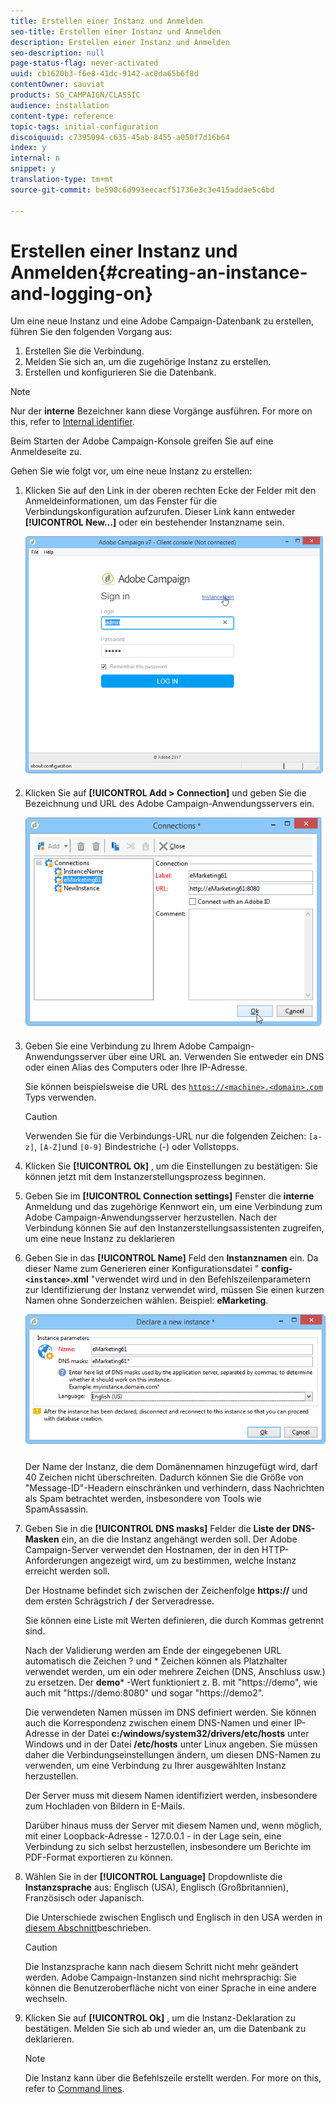 ```yaml
---
title: Erstellen einer Instanz und Anmelden
seo-title: Erstellen einer Instanz und Anmelden
description: Erstellen einer Instanz und Anmelden
seo-description: null
page-status-flag: never-activated
uuid: cb1620b3-f6e8-41dc-9142-ac0da65b6f8d
contentOwner: sauviat
products: SG_CAMPAIGN/CLASSIC
audience: installation
content-type: reference
topic-tags: initial-configuration
discoiquuid: c7395094-c635-45ab-8455-a050f7d16b64
index: y
internal: n
snippet: y
translation-type: tm+mt
source-git-commit: be590c6d993eecacf51736e3c3e415addae5c6bd

---
```



# Erstellen einer Instanz und Anmelden{#creating-an-instance-and-logging-on}

Um eine neue Instanz und eine Adobe Campaign-Datenbank zu erstellen, führen Sie den folgenden Vorgang aus:

1. Erstellen Sie die Verbindung.
1. Melden Sie sich an, um die zugehörige Instanz zu erstellen.
1. Erstellen und konfigurieren Sie die Datenbank.

>[!NOTE]
>
>Nur der **interne** Bezeichner kann diese Vorgänge ausführen. For more on this, refer to [Internal identifier](../../installation/using/campaign-server-configuration.md#internal-identifier).

Beim Starten der Adobe Campaign-Konsole greifen Sie auf eine Anmeldeseite zu.

Gehen Sie wie folgt vor, um eine neue Instanz zu erstellen:

1. Klicken Sie auf den Link in der oberen rechten Ecke der Felder mit den Anmeldeinformationen, um das Fenster für die Verbindungskonfiguration aufzurufen. Dieser Link kann entweder **[!UICONTROL New...]** oder ein bestehender Instanzname sein.

   ![](assets/s_ncs_install_define_connection_01.png)

1. Klicken Sie auf **[!UICONTROL Add > Connection]** und geben Sie die Bezeichnung und URL des Adobe Campaign-Anwendungsservers ein.

   ![](assets/s_ncs_install_define_connection_02.png)

1. Geben Sie eine Verbindung zu Ihrem Adobe Campaign-Anwendungsserver über eine URL an. Verwenden Sie entweder ein DNS oder einen Alias des Computers oder Ihre IP-Adresse.

   Sie können beispielsweise die URL des [`https://<machine>.<domain>.com`](https://machine) Typs verwenden.

   >[!CAUTION]
   >
   >Verwenden Sie für die Verbindungs-URL nur die folgenden Zeichen: `[a-z]`, `[A-Z]`und `[0-9]` Bindestriche (-) oder Vollstopps.

1. Klicken Sie **[!UICONTROL Ok]** , um die Einstellungen zu bestätigen: Sie können jetzt mit dem Instanzerstellungsprozess beginnen.
1. Geben Sie im **[!UICONTROL Connection settings]** Fenster die **interne** Anmeldung und das zugehörige Kennwort ein, um eine Verbindung zum Adobe Campaign-Anwendungsserver herzustellen. Nach der Verbindung können Sie auf den Instanzerstellungsassistenten zugreifen, um eine neue Instanz zu deklarieren
1. Geben Sie in das **[!UICONTROL Name]** Feld den **Instanznamen** ein. Da dieser Name zum Generieren einer Konfigurationsdatei &quot; **config-`<instance>`.xml** &quot;verwendet wird und in den Befehlszeilenparametern zur Identifizierung der Instanz verwendet wird, müssen Sie einen kurzen Namen ohne Sonderzeichen wählen. Beispiel: **eMarketing**.

   ![](assets/s_ncs_install_create_instance.png)

   Der Name der Instanz, die dem Domänennamen hinzugefügt wird, darf 40 Zeichen nicht überschreiten. Dadurch können Sie die Größe von &quot;Message-ID&quot;-Headern einschränken und verhindern, dass Nachrichten als Spam betrachtet werden, insbesondere von Tools wie SpamAssassin.

1. Geben Sie in die **[!UICONTROL DNS masks]** Felder die **Liste der DNS-Masken** ein, an die die Instanz angehängt werden soll. Der Adobe Campaign-Server verwendet den Hostnamen, der in den HTTP-Anforderungen angezeigt wird, um zu bestimmen, welche Instanz erreicht werden soll.

   Der Hostname befindet sich zwischen der Zeichenfolge **https://** und dem ersten Schrägstrich **/** der Serveradresse.

   Sie können eine Liste mit Werten definieren, die durch Kommas getrennt sind.

   Nach der Validierung werden am Ende der eingegebenen URL automatisch die Zeichen ? und * Zeichen können als Platzhalter verwendet werden, um ein oder mehrere Zeichen (DNS, Anschluss usw.) zu ersetzen. Der **demo*** -Wert funktioniert z. B. mit &quot;https://demo&quot;, wie auch mit &quot;https://demo:8080&quot; und sogar &quot;https://demo2&quot;.

   Die verwendeten Namen müssen im DNS definiert werden. Sie können auch die Korrespondenz zwischen einem DNS-Namen und einer IP-Adresse in der Datei **c:/windows/system32/drivers/etc/hosts** unter Windows und in der Datei **/etc/hosts** unter Linux angeben. Sie müssen daher die Verbindungseinstellungen ändern, um diesen DNS-Namen zu verwenden, um eine Verbindung zu Ihrer ausgewählten Instanz herzustellen.

   Der Server muss mit diesem Namen identifiziert werden, insbesondere zum Hochladen von Bildern in E-Mails.

   Darüber hinaus muss der Server mit diesem Namen und, wenn möglich, mit einer Loopback-Adresse - 127.0.0.1 - in der Lage sein, eine Verbindung zu sich selbst herzustellen, insbesondere um Berichte im PDF-Format exportieren zu können.

1. Wählen Sie in der **[!UICONTROL Language]** Dropdownliste die **Instanzsprache** aus: Englisch (USA), Englisch (Großbritannien), Französisch oder Japanisch.

   Die Unterschiede zwischen Englisch und Englisch in den USA werden in [diesem Abschnitt](../../platform/using/adobe-campaign-workspace.md#date-and-time)beschrieben.

   >[!CAUTION]
   >
   >Die Instanzsprache kann nach diesem Schritt nicht mehr geändert werden. Adobe Campaign-Instanzen sind nicht mehrsprachig: Sie können die Benutzeroberfläche nicht von einer Sprache in eine andere wechseln.

1. Klicken Sie auf **[!UICONTROL Ok]** , um die Instanz-Deklaration zu bestätigen. Melden Sie sich ab und wieder an, um die Datenbank zu deklarieren.

   >[!NOTE]
   >
   >Die Instanz kann über die Befehlszeile erstellt werden. For more on this, refer to [Command lines](../../installation/using/command-lines.md).


